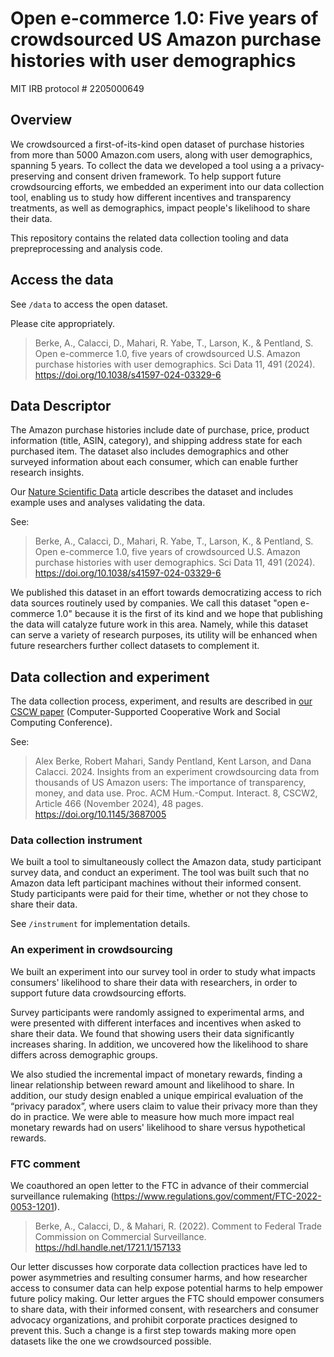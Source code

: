 # Open e-commerce 1.0: Five years of crowdsourced US Amazon purchase histories with user demographics

MIT IRB protocol # 2205000649

## Overview

We crowdsourced a first-of-its-kind open dataset of purchase histories from more than 5000 Amazon.com users, along with user demographics, spanning 5 years. 
To collect the data we developed a tool using a a privacy-preserving and consent driven framework. 
To help support future crowdsourcing efforts, we embedded an experiment into our data collection tool, enabling us to study how different incentives and transparency treatments, as well as demographics, impact people's likelihood to share their data.

This repository contains the related data collection tooling and data prepreprocessing and analysis code.


## Access the data


See `/data` to access the open dataset.

Please cite appropriately.

> Berke, A., Calacci, D., Mahari, R. Yabe, T., Larson, K., & Pentland, S. Open e-commerce 1.0, five years of crowdsourced U.S. Amazon purchase histories with user demographics. Sci Data 11, 491 (2024). https://doi.org/10.1038/s41597-024-03329-6


## Data Descriptor

The Amazon purchase histories include date of purchase, price, product information (title, ASIN, category), and shipping address state for each purchased item. The dataset also includes demographics and other surveyed information about each consumer, which can enable further research insights. 

Our [Nature Scientific Data](https://doi.org/10.1038/s41597-024-03329-6) article describes the dataset and includes example uses and analyses validating the data. 

See:
> Berke, A., Calacci, D., Mahari, R. Yabe, T., Larson, K., & Pentland, S. Open e-commerce 1.0, five years of crowdsourced U.S. Amazon purchase histories with user demographics. Sci Data 11, 491 (2024). https://doi.org/10.1038/s41597-024-03329-6

We published this dataset in an effort towards democratizing access to rich data sources routinely used by companies. We call this dataset "open e-commerce 1.0" because it is the first of its kind and we hope that publishing the data will catalyze future work in this area. Namely, while this dataset can serve a variety of research purposes, its utility will be enhanced when future researchers further collect datasets to complement it.



## Data collection and experiment

The data collection process, experiment, and results are described in [our CSCW paper](https://arxiv.org/pdf/2404.13172) (Computer-Supported Cooperative Work and Social Computing Conference).

See:
> Alex Berke, Robert Mahari, Sandy Pentland, Kent Larson, and Dana Calacci. 2024. Insights from an experiment crowdsourcing data from thousands of US Amazon users: The importance of transparency, money, and data use. Proc. ACM Hum.-Comput. Interact. 8, CSCW2, Article 466 (November 2024), 48 pages. https://doi.org/10.1145/3687005

### Data collection instrument

We built a tool to simultaneously collect the Amazon data, study participant survey data, and conduct an experiment.
The tool was built such that no Amazon data left participant machines without their informed consent. Study participants were paid for their time, whether or not they chose to share their data. 

See `/instrument` for implementation details.

### An experiment in crowdsourcing

We built an experiment into our survey tool in order to study what impacts consumers' likelihood to share their data with researchers, in order to support future data crowdsourcing  efforts. 

Survey participants were randomly assigned to experimental arms, and were presented with different interfaces and incentives when asked to share their data. 
We found that showing users their data significantly increases sharing. In addition, we uncovered how the likelihood to share differs across demographic groups.

We also studied the incremental impact of monetary rewards, finding a linear relationship between reward amount and likelihood to share.  In addition, our study design enabled a unique empirical evaluation of the “privacy paradox”, where users claim to value their privacy more than they do in practice. We were able to measure how much more impact real monetary rewards had on users' likelihood to share versus hypothetical rewards.


### FTC comment
We coauthored an open letter to the FTC in advance of their commercial surveillance rulemaking (https://www.regulations.gov/comment/FTC-2022-0053-1201). 

> Berke, A., Calacci, D., & Mahari, R. (2022). Comment to Federal Trade Commission on Commercial Surveillance. https://hdl.handle.net/1721.1/157133

Our letter discusses how corporate data collection practices have led to power asymmetries and resulting consumer harms, and how researcher access to consumer data can help expose potential harms to help empower future policy making. Our letter argues the FTC should empower consumers to share data, with their informed consent, with researchers and consumer advocacy organizations, and prohibit corporate practices designed to prevent this. Such a change is a first step towards making more open datasets like the one we crowdsourced possible.


